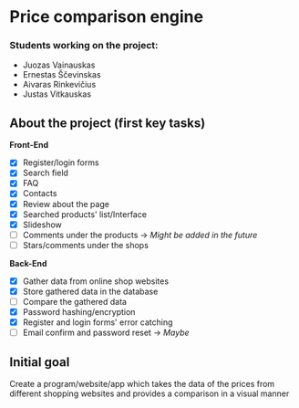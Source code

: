# Price comparison engine
### Students working on the project: 
- Juozas Vainauskas
- Ernestas Ščevinskas
- Aivaras Rinkevičius
- Justas Vitkauskas
## About the project (first key tasks)
**Front-End**
- [x] Register/login forms
- [x] Search field
- [x] FAQ
- [x] Contacts
- [x] Review about the page
- [x] Searched products' list/Interface
- [x] Slideshow
- [ ] Comments under the products -> *Might be added in the future*
- [ ] Stars/comments under the shops

**Back-End**
- [x] Gather data from online shop websites
- [x] Store gathered data in the database
- [ ] Compare the gathered data
- [x] Password hashing/encryption
- [x] Register and login forms' error catching
- [ ] Email confirm and password reset -> *Maybe*
## Initial goal <!-- this point here is temporarily -->
Create a program/website/app which takes the data of the prices from different shopping websites and provides a comparison in a visual manner
